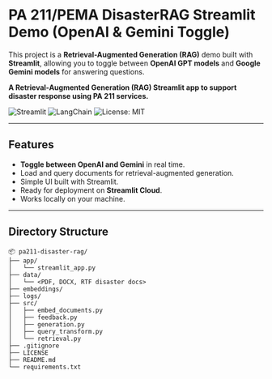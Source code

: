 # PA 211/PEMA DisasterRAG Streamlit Demo (OpenAI & Gemini Toggle)

This project is a **Retrieval-Augmented Generation (RAG)** demo built with **Streamlit**, allowing you to toggle between **OpenAI GPT models** and **Google Gemini models** for answering questions.


**A Retrieval-Augmented Generation (RAG) Streamlit app to support disaster response using PA 211 services.**

![Streamlit](https://img.shields.io/badge/Built%20with-Streamlit-blueviolet)
![LangChain](https://img.shields.io/badge/Powered%20by-LangChain-orange)
![License: MIT](https://img.shields.io/badge/License-MIT-yellow.svg)


---

## Features
- **Toggle between OpenAI and Gemini** in real time.
- Load and query documents for retrieval-augmented generation.
- Simple UI built with Streamlit.
- Ready for deployment on **Streamlit Cloud**.
- Works locally on your machine.

---
## Directory Structure

```
📦 pa211-disaster-rag/
├── app/
│   └── streamlit_app.py
├── data/
│   └── <PDF, DOCX, RTF disaster docs>
├── embeddings/
├── logs/
├── src/
│   ├── embed_documents.py
│   ├── feedback.py
│   ├── generation.py
│   ├── query_transform.py
│   └── retrieval.py
├── .gitignore
├── LICENSE
├── README.md
└── requirements.txt
```

